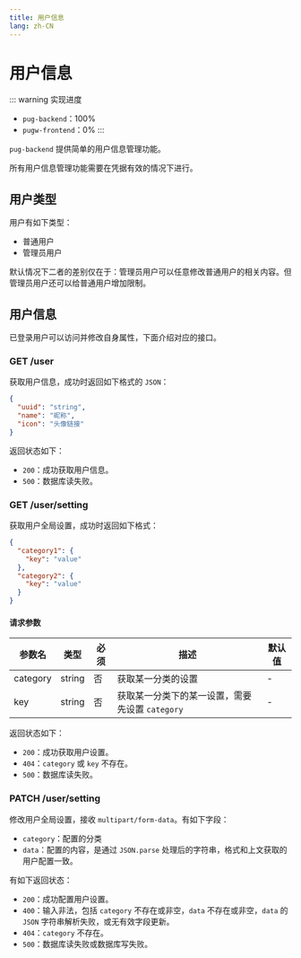 ```yaml
---
title: 用户信息
lang: zh-CN
---
```


# 用户信息

::: warning 实现进度
- `pug-backend`：100%
- `pugw-frontend`：0%
:::

`pug-backend` 提供简单的用户信息管理功能。

所有用户信息管理功能需要在凭据有效的情况下进行。

## 用户类型

用户有如下类型：

- 普通用户
- 管理员用户

默认情况下二者的差别仅在于：管理员用户可以任意修改普通用户的相关内容。但管理员用户还可以给普通用户增加限制。

## 用户信息

已登录用户可以访问并修改自身属性，下面介绍对应的接口。

### GET /user

获取用户信息，成功时返回如下格式的 `JSON`：

```json
{
  "uuid": "string",
  "name": "昵称",
  "icon": "头像链接"
}
```

返回状态如下：
- `200`：成功获取用户信息。
- `500`：数据库读失败。

### GET /user/setting

获取用户全局设置，成功时返回如下格式：

```json
{
  "category1": {
    "key": "value"
  },
  "category2": {
    "key": "value"
  }
}
```

#### 请求参数

| 参数名   | 类型   | 必须 | 描述                                            | 默认值 |
| -------- | ------ | ---- | ----------------------------------------------- | ------ |
| category | string | 否   | 获取某一分类的设置                              | -      |
| key      | string | 否   | 获取某一分类下的某一设置，需要先设置 `category` | -      |

返回状态如下：
- `200`：成功获取用户设置。
- `404`：`category` 或 `key` 不存在。
- `500`：数据库读失败。

### PATCH /user/setting

修改用户全局设置，接收 `multipart/form-data`。有如下字段：

- `category`：配置的分类
- `data`：配置的内容，是通过 `JSON.parse` 处理后的字符串，格式和上文获取的用户配置一致。

有如下返回状态：

- `200`：成功配置用户设置。
- `400`：输入非法，包括 `category` 不存在或非空，`data` 不存在或非空，`data` 的 `JSON` 字符串解析失败，或无有效字段更新。
- `404`：`category` 不存在。
- `500`：数据库读失败或数据库写失败。

